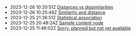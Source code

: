 * 2023-12-26 10:20:51Z [Distances vs dissimilarities](../4)
* 2023-12-26 10:25:48Z [Similarity and distance](../3)
* 2023-12-25 21:36:51Z [Statistical association](../2)
* 2023-12-25 20:48:24Z [Sample content node](../1)
* 2023-12-25 11:46:02Z [Sorry, planned but not yet available](../0)
